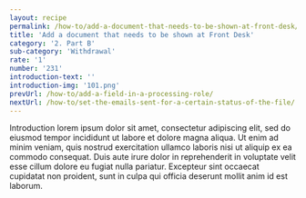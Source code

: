 ```yaml
---
layout: recipe
permalink: /how-to/add-a-document-that-needs-to-be-shown-at-front-desk/
title: 'Add a document that needs to be shown at Front Desk'
category: '2. Part B'
sub-category: 'Withdrawal'
rate: '1'
number: '231'
introduction-text: ''
introduction-img: '101.png'
prevUrl: /how-to/add-a-field-in-a-processing-role/
nextUrl: /how-to/set-the-emails-sent-for-a-certain-status-of-the-file/
---
```


Introduction lorem ipsum dolor sit amet, consectetur adipiscing elit, sed do eiusmod tempor incididunt ut labore et dolore magna aliqua. Ut enim ad minim veniam, quis nostrud exercitation ullamco laboris nisi ut aliquip ex ea commodo consequat. Duis aute irure dolor in reprehenderit in voluptate velit esse cillum dolore eu fugiat nulla pariatur. Excepteur sint occaecat cupidatat non proident, sunt in culpa qui officia deserunt mollit anim id est laborum.

